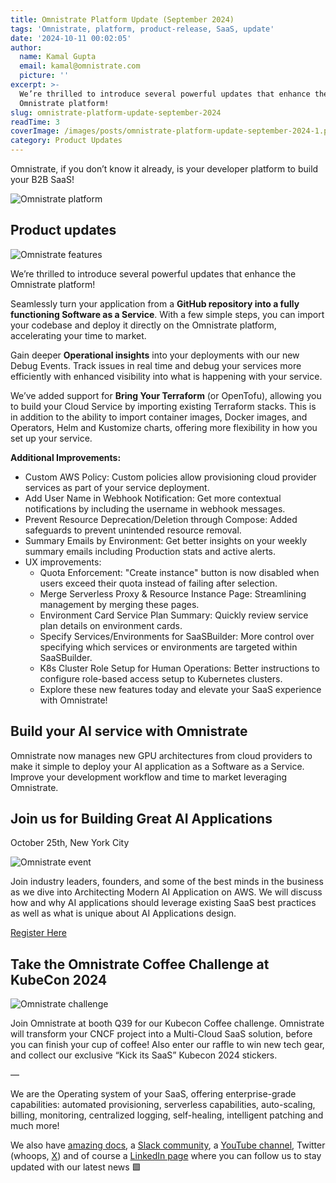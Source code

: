 ```yaml
---
title: Omnistrate Platform Update (September 2024)
tags: 'Omnistrate, platform, product-release, SaaS, update'
date: '2024-10-11 00:02:05'
author:
  name: Kamal Gupta
  email: kamal@omnistrate.com
  picture: ''
excerpt: >-
  We’re thrilled to introduce several powerful updates that enhance the
  Omnistrate platform!
slug: omnistrate-platform-update-september-2024
readTime: 3
coverImage: /images/posts/omnistrate-platform-update-september-2024-1.png
category: Product Updates
---
```


Omnistrate, if you don’t know it already, is your developer platform to build your B2B SaaS!

![Omnistrate platform][1]


## Product updates


![Omnistrate features][2]

We’re thrilled to introduce several powerful updates that enhance the Omnistrate platform!

Seamlessly turn your application from a **GitHub repository into a fully functioning Software as a Service**. With a few simple steps, you can import your codebase and deploy it directly on the Omnistrate platform, accelerating your time to market.

Gain deeper **Operational insights** into your deployments with our new Debug Events. Track issues in real time and debug your services more efficiently with enhanced visibility into what is happening with your service. 

We’ve added support for **Bring Your Terraform** (or OpenTofu), allowing you to build your Cloud Service by importing existing Terraform stacks. This is in addition to the ability to import container images, Docker images, and Operators, Helm and Kustomize charts, offering more flexibility in how you set up your service.

**Additional Improvements:**

- Custom AWS Policy: Custom policies allow provisioning cloud provider services as part of your service deployment.
- Add User Name in Webhook Notification: Get more contextual notifications by including the username in webhook messages.
- Prevent Resource Deprecation/Deletion through Compose: Added safeguards to prevent unintended resource removal.
- Summary Emails by Environment: Get better insights on your weekly summary emails including Production stats and active alerts.
- UX improvements:
    - Quota Enforcement: "Create instance" button is now disabled when users exceed their quota instead of failing after selection.
    - Merge Serverless Proxy & Resource Instance Page: Streamlining management by merging these pages.
    - Environment Card Service Plan Summary: Quickly review service plan details on environment cards.
    - Specify Services/Environments for SaaSBuilder: More control over specifying which services or environments are targeted within SaaSBuilder.
    - K8s Cluster Role Setup for Human Operations: Better instructions to configure role-based access setup to Kubernetes clusters. 
    - Explore these new features today and elevate your SaaS experience with Omnistrate!


## Build your AI service with Omnistrate

Omnistrate now manages new GPU architectures from cloud providers to make it simple to deploy your AI application as a Software as a Service. Improve your development workflow and time to market leveraging Omnistrate.


## Join us for Building Great AI Applications

October 25th, New York City
                 
![Omnistrate event][3]

Join industry leaders, founders, and some of the best minds in the business as we dive into Architecting Modern AI Application on AWS. We will discuss how and why AI applications should leverage existing SaaS best practices as well as what is unique about AI Applications design.

[Register Here][10]


## Take the Omnistrate Coffee Challenge at KubeCon 2024

![Omnistrate challenge][4]

Join Omnistrate at booth Q39 for our Kubecon Coffee challenge. Omnistrate will transform your CNCF project into a Multi-Cloud SaaS solution, before you can finish your cup of coffee!  Also enter our raffle to win new tech gear, and collect our exclusive “Kick its SaaS” Kubecon 2024 stickers.

— 

We are the Operating system of your SaaS, offering enterprise-grade capabilities: automated provisioning, serverless capabilities, auto-scaling, billing, monitoring, centralized logging, self-healing, intelligent patching and much more!

We also have [amazing docs][5], a [Slack community][9], a [YouTube channel][6], Twitter (whoops, [X][8]) and of course a [LinkedIn page][7] where you can follow us to stay updated with our latest news 🟩

  [1]: https://drive.google.com/thumbnail?id=1TLmi87MFqPI2Sm9JVAETnu49nCbI6A5g&sz=w720
  [2]: /images/posts/omnistrate-platform-update-september-2024-1.png
  [3]: /images/posts/omnistrate-platform-update-september-2024-2.png
  [4]: /images/posts/omnistrate-platform-update-september-2024-3.png
  [5]: http://docs.omnistrate.com
  [6]: https://www.youtube.com/@omnistrate
  [7]: https://www.linkedin.com/company/omnistrate/
  [8]: https://twitter.com/omnistrate
  [9]: https://join.slack.com/t/cloudnative-u5h1399/shared_invite/zt-1qf3cgi37-lCV1vKJlrBioqGuVjKBtyw
  [10]: https://omnistrate.us17.list-manage.com/track/click?u=08ffbac64293e1abc50999571&id=e114a6e20b&e=a6912e82f6
